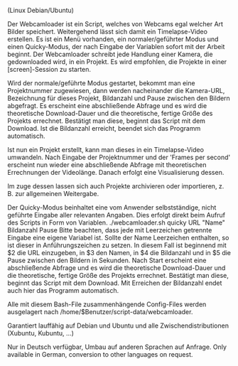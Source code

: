 (Linux Debian/Ubuntu)

Der Webcamloader ist ein Script, welches von Webcams egal welcher Art Bilder speichert. Weitergehend lässt sich damit ein Timelapse-Video erstellen.
Es ist ein Menü vorhanden, ein normaler/geführter Modus und einen Quicky-Modus, der nach Eingabe der Variablen sofort mit der Arbeit beginnt.
Der Webcamloader schreibt jede Handlung einer Kamera, die gedownloaded wird, in ein Projekt.
Es wird empfohlen, die Projekte in einer [screen]-Session zu starten.

Wird der normale/geführte Modus gestartet, bekommt man eine Projektnummer zugewiesen, dann werden nacheinander die Kamera-URL, Bezeichnung für dieses Projekt, Bildanzahl und Pause zwischen den Bildern abgefragt. Es erscheint eine abschließende Abfrage und es wird die theoretische Download-Dauer und die theoretische, fertige Größe des Projekts errechnet. Bestätigt man diese, beginnt das Script mit dem Download.
Ist die Bildanzahl erreicht, beendet sich das Programm automatisch.

Ist nun ein Projekt erstellt, kann man dieses in ein Timelapse-Video umwandeln. Nach Eingabe der Projektnummer und der 'Frames per second' erscheint nun wieder eine abschließende Abfrage mit theoretischen Errechnungen der Videolänge. Danach erfolgt eine Visualisierung dessen.

Im zuge dessen lassen sich auch Projekte archivieren oder importieren, z. B. zur allgemeinen Weitergabe.


Der Quicky-Modus beinhaltet eine vom Anwender selbstständige, nicht geführte Eingabe aller relevanten Angaben. Dies erfolgt direkt beim Aufruf des Scripts in Form von Variablen.
./webcamloader.sh quicky URL "Name" Bildanzahl Pause
Bitte beachten, dass jede mit Leerzeichen getrennte Eingabe eine eigene Variabel ist. Sollte der Name Leerzeichen enthalten, so ist dieser in Anführungszeichen zu setzen. In diesem Fall ist beginnend mit $2 die URL einzugeben, in $3 den Namen, in $4 die Bildanzahl und in $5 die Pause zwischen den Bildern in Sekunden.
Nach Start erscheint eine abschließende Abfrage und es wird die theoretische Download-Dauer und die theoretische, fertige Größe des Projekts errechnet. Bestätigt man diese, beginnt das Script mit dem Download. Mit Erreichen der Bildanzahl endet auch hier das Programm automatisch.


Alle mit diesem Bash-File zusammenhängende Config-Files werden ausgelagert nach /home/$Benutzer/script-data/webcamloader.

Garantiert lauffähig auf Debian und Ubuntu und alle Zwischendistributionen (Xubuntu, Kubuntu, ...)

Nur in Deutsch verfügbar, Umbau auf anderen Sprachen auf Anfrage. Only available in German, conversion to other languages on request.
